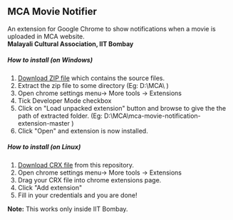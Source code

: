 ## MCA Movie Notifier
An extension for Google Chrome to show notifications when a movie is uploaded in MCA website.    
**Malayali Cultural Association, IIT Bombay**

##### How to install (on Windows)
1. [Download ZIP file](https://github.com/aruncodes/mca-movie-notification-extension/archive/master.zip) which contains the source files.
2. Extract the zip file to some directory (Eg: D:\MCA\ )
2. Open chrome settings menu-> More tools -> Extensions
3. Tick Developer Mode checkbox
4. Click on "Load unpacked extension" button and browse to give the the path of extracted folder. (Eg: D:\MCA\mca-movie-notification-extension-master )
5. Click "Open" and extension is now installed.

##### How to install (on Linux)
1. [Download CRX file](https://github.com/aruncodes/mca-movie-notification-extension/blob/master/MCA-Movie-Notifier.crx?raw=true) from this repository.
2. Open chrome settings menu-> More tools -> Extensions
3. Drag your CRX file into chrome extensions page.
4. Click "Add extension"
5. Fill in your credentials and you are done!


**Note:** This works only inside IIT Bombay.
